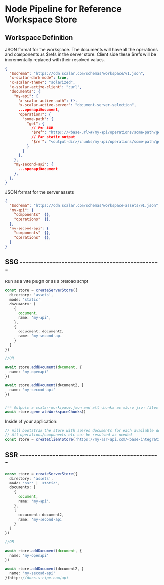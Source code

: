 # Node Pipeline for Reference Workspace Store

## Workspace Definition

JSON format for the workspace. The documents will have all the operations and components as $refs in the server store.
Client side these $refs will be incrementally replaced with their resolved values.

```json
{
  "$schema": "https://cdn.scalar.com/schemas/workspace/v1.json",
  "x-scalar-dark-mode": true,
  "x-scalar-theme": "solarized",
  "x-scalar-active-client": "curl",
  "documents": {
    "my-api": {
      "x-scalar-active-auth": {},
      "x-scalar-active-server": "document-server-selection",
      ...openapiDocument,
      "operations": {
        "some-path": {
          "get": {
            // For SSR
            "$ref": "https://<base-url>#/my-api/operations/some-path/get",
            // For static output
            "$ref": "<output-dir>/chunks/my-api/operations/some-path/get.json/#"
          }
        }
      },
    },
    "my-second-api": {
      ...openapiDocument
    },
  },
}
```

JSON format for the server assets
```json
{
  "$schema": "https://cdn.scalar.com/schemas/workspace-assets/v1.json",
  "my-api": {
    "components": {},
    "operations": {},
  },
  "my-second-api": {
    "components": {},
    "operations": {},
  }
}
```

## SSG -----------------------------------------------

Run as a vite plugin or as a preload script

```ts
const store = createServerStore({
  directory: 'assets',
  mode: 'static',
  documents: [
    {
      document,
      name: 'my-api',
    },
    {
      docucment: document2,
      name: 'my-second-api
    }
  ]
})

//OR

await store.addDocument(document, {
  name: 'my-openapi'
})

await store.addDocument(document2, {
  name: 'my-second-api'
})


/** Outputs a scalar-workspace.json and all chunks as micro json files with relative paths */
await store.generateWorkspaceChunks()
```

Inside of your application:

```ts
// Will bootstrap the store with spares documents for each available document 
// All operations/components etc can be resolved as needed
const store = createClientStore('https://my-ssr-api.com/<base-integration-path>/workspace.json')
```

## SSR -----------------------------------------------

```ts
const store = createServerStore({
  directory: 'assets',
  mode: 'ssr' | 'static',
  documents: [
    {
      document,
      name: 'my-api',
    },
    {
      docucment: document2,
      name: 'my-second-api
    }
  ]
})

//OR

await store.addDocument(document, {
  name: 'my-openapi'
})

await store.addDocument(document2, {
  name: 'my-second-api'
})https://docs.stripe.com/api
